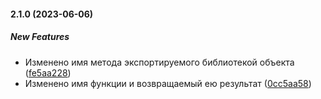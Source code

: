 #### 2.1.0 (2023-06-06)

##### New Features

*  Изменено имя метода экспортируемого библиотекой объекта ([fe5aa228](https://github.com/SerialEditor/passthrow/commit/fe5aa22826e6b607b0e5780e3f6cc1a9f8c602d1))
*  Изменено имя функции и возвращаемый ею результат ([0cc5aa58](https://github.com/SerialEditor/passthrow/commit/0cc5aa5816ed75c4028e7530f7081ebf026098ed))

